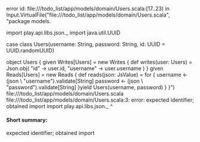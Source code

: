 error id: file://<WORKSPACE>/todo_list/app/models/domain/Users.scala:[17..23) in Input.VirtualFile("file://<WORKSPACE>/todo_list/app/models/domain/Users.scala", "package models.

import play.api.libs.json._
import java.util.UUID

case class Users(username: String, password: String, id: UUID = UUID.randomUUID)

object Users {
    given Writes[Users] = new Writes {
        def writes(user: Users) = Json.obj(
            "id"        -> user.id,
            "username"  -> user.username
        )
    }
    given Reads[Users] = new Reads {
        def reads(json: JsValue) = for {
            username <- (json \ "username").validate[String]
            password <- (json \ "password").validate[String]
        }yield Users(username, password)
    }
}")
file://<WORKSPACE>/todo_list/app/models/domain/Users.scala
file://<WORKSPACE>/todo_list/app/models/domain/Users.scala:3: error: expected identifier; obtained import
import play.api.libs.json._
^
#### Short summary: 

expected identifier; obtained import